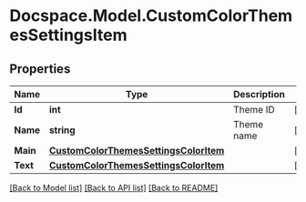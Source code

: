 # Docspace.Model.CustomColorThemesSettingsItem

## Properties

Name | Type | Description | Notes
------------ | ------------- | ------------- | -------------
**Id** | **int** | Theme ID | [optional] 
**Name** | **string** | Theme name | [optional] 
**Main** | [**CustomColorThemesSettingsColorItem**](CustomColorThemesSettingsColorItem.md) |  | [optional] 
**Text** | [**CustomColorThemesSettingsColorItem**](CustomColorThemesSettingsColorItem.md) |  | [optional] 

[[Back to Model list]](../README.md#documentation-for-models) [[Back to API list]](../README.md#documentation-for-api-endpoints) [[Back to README]](../README.md)

